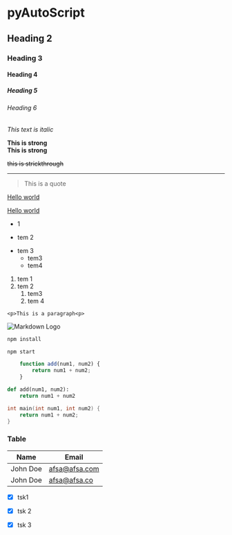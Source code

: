 <!-- Headings -->
# pyAutoScript
## Heading 2
### Heading 3
#### Heading 4
##### Heading 5
###### Heading 6

<!-- Italics -->
_This text_ *is italic*

<!-- Strong -->
**This is strong** <br>
__This is strong__

<!-- Strick through -->
~~this is strickthrough~~

<!-- Horizontal Rule -->
---

<!-- Block quote -->
> This is a quote

<!-- Links -->
[Hello world](#)

[Hello world](# "title")

<!-- UL -->
+ 1
* tem 2
- tem 3
    - tem3
    - tem4

<!-- OL -->
1. tem 1
1. tem 2
    1. tem3
    1. tem 4


<!-- Inline Code Block -->
`<p>This is a paragraph<p>`

<!-- Image -->
![Markdown Logo](https://markdown-here.com/img/icon256.png "markdown logo")

<!-- Git Hub Markdown -->

<!-- Code Blocks -->
```bash
npm install

npm start

```

```javascript
    function add(num1, num2) {
        return num1 + num2;
    }
```

```python
def add(num1, num2):
    return num1 + num2
```

```c
int main(int num1, int num2) {
    return num1 + num2;
}
```

<!-- Tables -->
### Table
| Name    | Email         |
|---------|---------------|
| John Doe| afsa@afsa.com |
| John Doe| afsa@afsa.co  |

<!-- Task List -->
+ [x] tsk1
+ [x] tsk 2
+ [x] tsk 3

